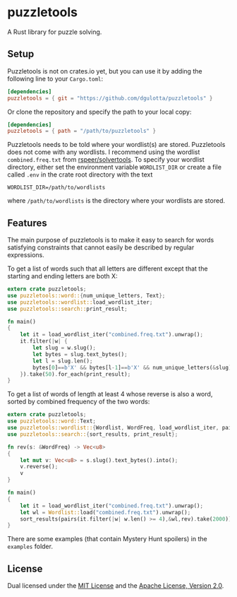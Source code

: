 # puzzletools

A Rust library for puzzle solving.

## Setup

Puzzletools is not on crates.io yet, but you can use it by adding the
following line to your `Cargo.toml`:
```toml
[dependencies]
puzzletools = { git = "https://github.com/dgulotta/puzzletools" }
```
Or clone the repository and specify the path to your local copy:
```toml
[dependencies]
puzzletools = { path = "/path/to/puzzletools" }
```

Puzzletools needs to be told where your wordlist(s) are stored.
Puzzletools does not come with any wordlists.  I recommend using the
wordlist `combined.freq.txt` from
[rspeer/solvertools](https://github.com/rspeer/solvertools).
To specify your wordlist directory, either set the environment variable
`WORDLIST_DIR` or create a file called `.env` in the crate root
directory with the text
```
WORDLIST_DIR=/path/to/wordlists
```
where `/path/to/wordlists` is the directory where your wordlists are
stored.

## Features
The main purpose of puzzletools is to make it easy to search for words
satisfying constraints that cannot easily be described by regular
expressions.

To get a list of words such that all letters are different except that
the starting and ending letters are both X:
```rust
extern crate puzzletools;
use puzzletools::word::{num_unique_letters, Text};
use puzzletools::wordlist::load_wordlist_iter;
use puzzletools::search::print_result;

fn main()
{
    let it = load_wordlist_iter("combined.freq.txt").unwrap();
    it.filter(|w| {
		let slug = w.slug();
        let bytes = slug.text_bytes();
		let l = slug.len();
        bytes[0]==b'X' && bytes[l-1]==b'X' && num_unique_letters(&slug) == l-1
    }).take(50).for_each(print_result);
}
```

To get a list of words of length at least 4 whose reverse is also a
word, sorted by combined frequency of the two words:
```rust
extern crate puzzletools;
use puzzletools::word::Text;
use puzzletools::wordlist::{Wordlist, WordFreq, load_wordlist_iter, pairs};
use puzzletools::search::{sort_results, print_result};

fn rev(s: &WordFreq) -> Vec<u8>
{
    let mut v: Vec<u8> = s.slug().text_bytes().into();
    v.reverse();
    v
}

fn main()
{
    let it = load_wordlist_iter("combined.freq.txt").unwrap();
    let wl = Wordlist::load("combined.freq.txt").unwrap();
    sort_results(pairs(it.filter(|w| w.len() >= 4),&wl,rev).take(2000)).take(50).for_each(print_result);
}
```

There are some examples (that contain Mystery Hunt spoilers) in the
`examples` folder.

## License
Dual licensed under the [MIT License](LICENSE-MIT) and the
[Apache License, Version 2.0](LICENSE-APACHE).

